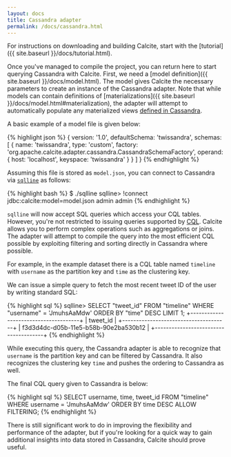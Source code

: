 ```yaml
---
layout: docs
title: Cassandra adapter
permalink: /docs/cassandra.html
---
```

<!--
{% comment %}
Licensed to the Apache Software Foundation (ASF) under one or more
contributor license agreements.  See the NOTICE file distributed with
this work for additional information regarding copyright ownership.
The ASF licenses this file to you under the Apache License, Version 2.0
(the "License"); you may not use this file except in compliance with
the License.  You may obtain a copy of the License at

http://www.apache.org/licenses/LICENSE-2.0

Unless required by applicable law or agreed to in writing, software
distributed under the License is distributed on an "AS IS" BASIS,
WITHOUT WARRANTIES OR CONDITIONS OF ANY KIND, either express or implied.
See the License for the specific language governing permissions and
limitations under the License.
{% endcomment %}
-->

For instructions on downloading and building Calcite, start with the
[tutorial]({{ site.baseurl }}/docs/tutorial.html).

Once you've managed to compile the project, you can return here to
start querying Cassandra with Calcite.  First, we need a
[model definition]({{ site.baseurl }}/docs/model.html).
The model gives Calcite the necessary parameters to create an instance
of the Cassandra adapter. Note that while models can contain
definitions of
[materializations]({{ site.baseurl }}/docs/model.html#materialization),
the adapter will attempt to automatically populate any materialized views
[defined in Cassandra](http://www.datastax.com/dev/blog/new-in-cassandra-3-0-materialized-views).

A basic example of a model file is given below:

{% highlight json %}
{
  version: '1.0',
  defaultSchema: 'twissandra',
  schemas: [
    {
      name: 'twissandra',
      type: 'custom',
      factory: 'org.apache.calcite.adapter.cassandra.CassandraSchemaFactory',
      operand: {
        host: 'localhost',
        keyspace: 'twissandra'
      }
    }
  ]
}
{% endhighlight %}

Assuming this file is stored as `model.json`, you can connect to
Cassandra via [`sqlline`](https://github.com/julianhyde/sqlline) as
follows:

{% highlight bash %}
$ ./sqlline
sqlline> !connect jdbc:calcite:model=model.json admin admin
{% endhighlight %}

`sqlline` will now accept SQL queries which access your CQL tables.
However, you're not restricted to issuing queries supported by
[CQL](https://cassandra.apache.org/doc/cql3/CQL-2.2.html).
Calcite allows you to perform complex operations such as aggregations
or joins. The adapter will attempt to compile the query into the most
efficient CQL possible by exploiting filtering and sorting directly in
Cassandra where possible.

For example, in the example dataset there is a CQL table named `timeline`
with `username` as the partition key and `time` as the clustering key.

We can issue a simple query to fetch the most recent tweet ID of the
user by writing standard SQL:

{% highlight sql %}
sqlline> SELECT "tweet_id"
         FROM "timeline"
         WHERE "username" = 'JmuhsAaMdw'
         ORDER BY "time" DESC LIMIT 1;
+--------------------------------------+
| tweet_id                             |
+--------------------------------------+
| f3d3d4dc-d05b-11e5-b58b-90e2ba530b12 |
+--------------------------------------+
{% endhighlight %}

While executing this query, the Cassandra adapter is able to recognize
that `username` is the partition key and can be filtered by Cassandra.
It also recognizes the clustering key `time` and pushes the ordering to
Cassandra as well.

The final CQL query given to Cassandra is below:

{% highlight sql %}
SELECT username, time, tweet_id
FROM "timeline"
WHERE username = 'JmuhsAaMdw'
ORDER BY time DESC ALLOW FILTERING;
{% endhighlight %}

There is still significant work to do in improving the flexibility and
performance of the adapter, but if you're looking for a quick way to
gain additional insights into data stored in Cassandra, Calcite should
prove useful.
